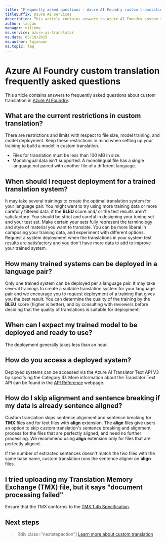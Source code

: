 ```yaml
---
title: "Frequently asked questions - Azure AI Foundry custom translation"
titleSuffix: Azure AI services
description: This article contains answers to Azure AI Foundry custom translation frequently asked questions.
author: laujan
manager: nitinme
ms.service: azure-ai-translator
ms.date: 05/19/2025
ms.author: lajanuar
ms.topic: faq
---
```


# Azure AI Foundry custom translation frequently asked questions

This article contains answers to frequently asked questions about custom translation in [Azure AI Foundry](https://ai.azure.com/?cid=learnDocs).

## What are the current restrictions in custom translation?

There are restrictions and limits with respect to file size, model training, and model deployment. Keep these restrictions in mind when setting up your training to build a model in custom translation.

- Files for translation must be less than 100 MB in size.
- Monolingual data isn't supported. A monolingual file has a single language not paired with another file of a different language.

## When should I request deployment for a trained translation system?

It may take several trainings to create the optimal translation system for your language pair. You might want to try using more training data or more carefully filtered data, if the **BLEU** score and/ or the test results aren't satisfactory. You should be strict and careful in designing your tuning set and your test set. Make certain your sets fully represent the terminology and style of material you want to translate. You can be more liberal in composing your training data, and experiment with different options. Request a system deployment when the translations in your system test results are satisfactory and you don't have more data to add to improve your trained system.

## How many trained systems can be deployed in a language pair?

Only one trained system can be deployed per a language pair. It may take several trainings to create a suitable translation system for your language pair and we encourage you to request deployment of a training that gives you the best result. You can determine the quality of the training by the **BLEU** score (higher is better), and by consulting with reviewers before deciding that the quality of translations is suitable for deployment.

## When can I expect my trained model to be deployed and ready to use?

The deployment generally takes less than an hour.

## How do you access a deployed system?

Deployed systems can be accessed via the Azure AI Translator Text API V3 by specifying the Category ID. More information about the Translator Text API can be found in the [API Reference](../../text-translation/reference/v3/translate.md) webpage.

## How do I skip alignment and sentence breaking if my data is already sentence aligned?

Custom translation skips sentence alignment and sentence breaking for **TMX** files and for text files with **align** extension. The **align** files give users an option to skip custom translation's sentence breaking and alignment process for the files that are perfectly aligned, and need no further processing. We recommend using **align** extension only for files that are perfectly aligned.

If the number of extracted sentences doesn't match the two files with the same base name, custom translation runs the sentence aligner on **align** files.

## I tried uploading my Translation Memory Exchange (TMX) file, but it says "document processing failed"

Ensure that the TMX conforms to the [TMX 1.4b Specification](https://www.gala-global.org/tmx-14b).

## Next steps

> [!div class="nextstepaction"]
> [Learn more about custom translation](../azure-ai-foundry/beginners-guide.md)
